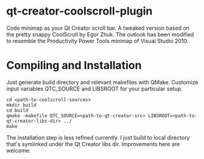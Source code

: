 qt-creator-coolscroll-plugin
============================

Code minimap as your Qt Creator scroll bar. A tweaked version based on the pretty snappy CoolScroll
by Egor Zhuk. The outlook has been modified to resemble the Productivity Power Tools minimap of
Visual Studio 2010.

Compiling and Installation
============================

Just generate build directory and relevant makefiles with QMake. Customize
input variables QTC_SOURCE and LIBSROOT for your particular setup.

    cd <path-to-coolscroll-sources>
    mkdir build
    cd build
    qmake -makefile QTC_SOURCE=<path-to-qt-creator-src> LIBSROOT=<path-to-qt-creator-libs-dir> ../
    make

The installation step is less refined currently. I just build to local directory that's symlinked
under the Qt Creator libs dir. Improvements here are welcome.
